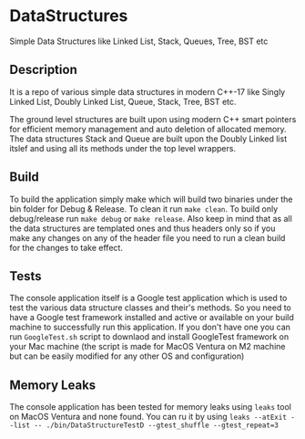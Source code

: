 # DataStructures

 Simple Data Structures like Linked List, Stack, Queues, Tree, BST etc

## Description

It is a repo of various simple data structures in modern C++-17 like
Singly Linked List, Doubly Linked List, Queue, Stack, Tree, BST etc.

The ground level structures are built upon using modern C++ smart
pointers for efficient memory management and auto deletion of allocated memory.
The data structures Stack and Queue are built upon the Doubly Linked list
itslef and using all its methods under the top level wrappers.

## Build

To build the application simply make which will build two
binaries under the bin folder for Debug & Release. To clean 
it run `make clean`. To build only debug/release run `make debug` 
or `make release`. Also keep in mind that as all the data 
structures are templated ones and thus headers only so if you make 
any changes on any of the header file you need to run a clean build 
for the changes to take effect.

## Tests

The console application itself is a Google test application which is used to test
the various data structure classes and their's methods. So you need to have a Google
test framework installed and active or available on your build machine to successfully
run this application. If you don't have one you can run `GoogleTest.sh` script to
downlaod and install GoogleTest framework on your Mac machine (the script is made for
MacOS Ventura on M2 machine but can be easily modified for any other OS and configuration)

## Memory Leaks

The console application has been tested for memory leaks using `leaks` tool on MacOS Ventura
and none found. You can ru it by using `leaks --atExit --list -- ./bin/DataStructureTestD --gtest_shuffle --gtest_repeat=3`

